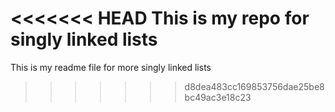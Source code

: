 <<<<<<< HEAD
This is my repo for singly linked lists
=======
This is my readme file for more singly linked lists
>>>>>>> d8dea483cc169853756dae25be8bc49ac3e18c23
